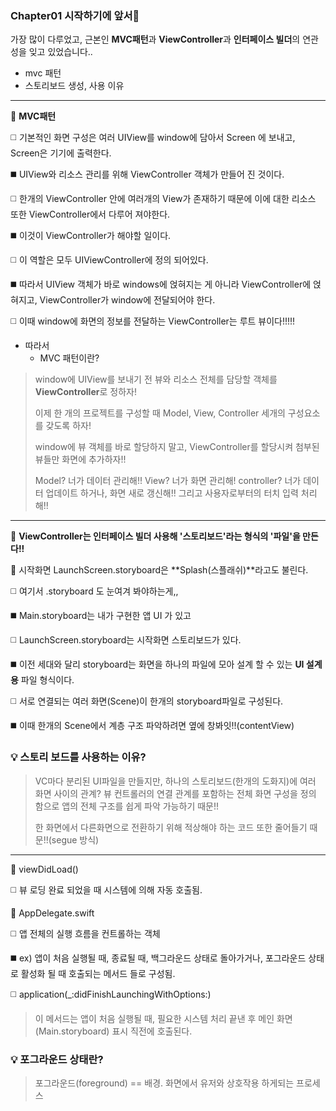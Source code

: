 ### Chapter01 시작하기에 앞서👋

가장 많이 다루었고, 근본인 **MVC패턴**과 **ViewController**과 **인터페이스 빌더**의 연관성을 잊고 있었습니다..

- mvc 패턴
- 스토리보드 생성, 사용 이유 

---

🔭  **MVC패턴**

:white_medium_square: 기본적인 화면 구성은 여러 UIView를 window에 담아서 Screen 에 보내고, Screen은 기기에 출력한다.

:black_medium_square:  UIView와 리소스 관리를 위해 ViewController 객체가 만들어 진 것이다. 

:white_medium_square: 한개의 ViewController 안에 여러개의 View가 존재하기 때문에 이에 대한 리소스 또한 ViewController에서 다루어 져야한다. 

:black_medium_square: 이것이 ViewController가 해야할 일이다.

:white_medium_square: 이 역할은 모두 UIViewController에 정의 되어있다.

:black_medium_square: 따라서 UIView 객체가 바로 windows에 얹혀지는 게 아니라 ViewController에 얹혀지고, ViewController가 window에 전달되어야 한다.

:white_medium_square: 이때 window에 화면의 정보를 전달하는 ViewController는 루트 뷰이다!!!!!

- 따라서
	- MVC 패턴이란?  
> window에 UIView를 보내기 전 뷰와 리소스 전체를 담당할 객체를 **ViewController**로 정하자!
> 
> 이제 한 개의 프로젝트를 구성할 때 Model, View, Controller 세개의 구성요소를 갖도록 하자!
>
> window에 뷰 객체를 바로 할당하지 말고, ViewController를 할당시켜 첨부된 뷰들만 화면에 추가하자!!
> 
> Model? 너가 데이터 관리해!! View? 너가 화면 관리해! controller? 너가 데이터 업데이트 하거나, 화면 새로 갱신해!! 그리고 사용자로부터의 터치 입력 처리해!!

---

🔭  **ViewController는 인터페이스 빌더 사용해 '스토리보드'라는 형식의 '파일'을 만든다!!**

🔭 시작화면 LaunchScreen.storyboard은 **Splash(스플래쉬)**라고도 불린다.

:white_medium_square: 여기서 .storyboard 도 눈여겨 봐야하는게,,

:black_medium_square: Main.storyboard는 내가 구현한 앱 UI 가 있고

:white_medium_square: LaunchScreen.storyboard는 시작화면 스토리보드가 있다.

:black_medium_square: 이전 세대와 달리 storyboard는 화면을 하나의 파일에 모아 설계 할 수 있는 **UI 설계용** 파일 형식이다.

:white_medium_square: 서로 연결되는 여러 화면(Scene)이 한개의 storyboard파일로 구성된다.

:black_medium_square: 이때 한개의 Scene에서 계층 구조 파악하려면 옆에 창봐잇!!(contentView)

### :bulb: **스토리 보드를 사용하는 이유?**

> VC마다 분리된 UI파일을 만들지만, 하나의 스토리보드(한개의 도화지)에 여러 화면 사이의 관계? 뷰 컨트롤러의 연결 관계를 포함하는 전체 화면 구성을 정의 함으로 앱의 전체 구조를 쉽게 파악 가능하기 때문!!
>
> 한 화면에서 다른화면으로 전환하기 위해 적상해야 하는 코드 또한 줄어들기 때문!!(segue 방식)

---


🔭 viewDidLoad()

:white_medium_square: 뷰 로딩 완료 되었을 때 시스템에 의해 자동 호출됨. 

🔭 AppDelegate.swift

:white_medium_square: 앱 전체의 실행 흐름을 컨트롤하는 객체

:black_medium_square: ex) 앱이 처음 실행될 때, 종료될 때, 백그라운드 상태로 돌아가거나, 포그라운드 상태로 활성화 될 때 호출되는 메서드 들로 구성됨.

:white_medium_square: application(_:didFinishLaunchingWithOptions:) 

> 이 메서드는 앱이 처음 실행될 때, 필요한 시스템 처리 끝낸 후 메인 화면(Main.storyboard) 표시 직전에 호출된다.

### :bulb: **포그라운드 상태란?**

> 포그라운드(foreground) == 배경. 화면에서 유저와 상호작용 하게되는 프로세스
